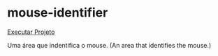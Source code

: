 # mouse-identifier

<a href="https://ricardocamarinha.github.io/Simple-Projects-Js/mouse-identifier/index.html">Executar Projeto</a>


Uma área que indentifica o mouse. (An area that identifies the mouse.)
